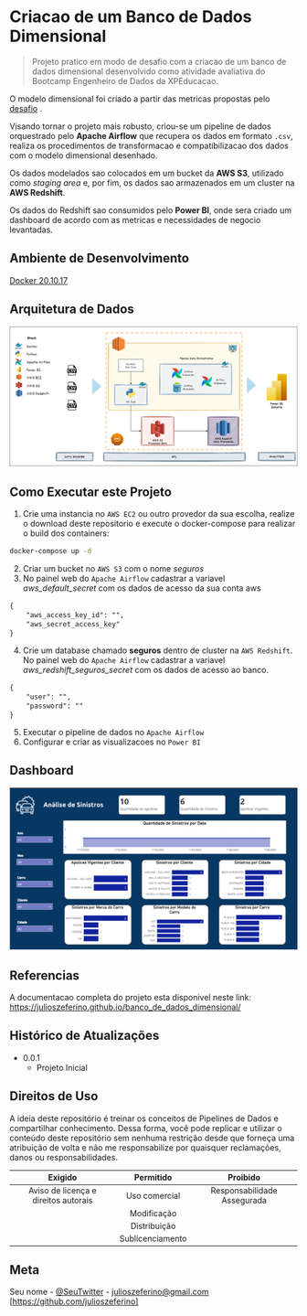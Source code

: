 # Criacao de um Banco de Dados Dimensional

> Projeto pratico em modo de desafio com a criacao de um banco de dados dimensional desenvolvido como atividade avaliativa do Bootcamp Engenheiro de Dados da XPEducacao.

O modelo dimensional foi criado a partir das metricas propostas pelo [desafio](https://www.docker.com/) .

Visando tornar o projeto mais robusto, criou-se um pipeline de dados orquestrado pelo **Apache Airflow** que recupera os dados em formato `.csv`, realiza os procedimentos de transformacao e compatibilizacao dos dados com o modelo dimensional desenhado.

Os dados modelados sao colocados em um bucket da **AWS S3**, utilizado como *staging area* e, por fim, os dados sao armazenados em um cluster na **AWS Redshift**.

Os dados do Redshift sao consumidos pelo **Power BI**, onde sera criado um dashboard de acordo com as metricas e necessidades de negocio levantadas.

## **Ambiente de Desenvolvimento**

[Docker 20.10.17](https://www.docker.com/)   

## **Arquitetura de Dados**
![arquitetura](docs/media/arquitetura.png)
## **Como Executar este Projeto**

1. Crie uma instancia no `AWS EC2` ou outro provedor da sua escolha, realize o download deste repositorio e execute o docker-compose para realizar o build dos containers:

```bash
docker-compose up -d
```
2. Criar um bucket no `AWS S3` com o nome *seguros*
3. No painel web do `Apache Airflow` cadastrar a variavel *aws_default_secret* com os dados de acesso da sua conta aws
```
{
    "aws_access_key_id": "",
    "aws_secret_access_key"
}
```
4. Crie um database chamado **seguros** dentro de cluster na `AWS Redshift`. No painel web do `Apache Airflow` cadastrar a variavel *aws_redshift_seguros_secret* com os dados de acesso ao banco.
```
{
    "user": "",
    "password": ""
}
```
5. Executar o pipeline de dados no `Apache Airflow`
6. Configurar e criar as visualizacoes no `Power BI`

## **Dashboard**
[![Seguros](docs/media/seguros.png)](https://app.powerbi.com/view?r=eyJrIjoiNmIwNDg1ZjctZmY0YS00ZjYwLTlhYjgtMjcxNjQyZDJhZWY1IiwidCI6IjM0Zjc1YTY1LWUzYWItNDY3Yy1hNzhhLTcxNjkwNTBjMWY5MSJ9)  

## **Referencias**

A documentacao completa do projeto esta disponivel neste link: https://julioszeferino.github.io/banco_de_dados_dimensional/ 

## Histórico de Atualizações

* 0.0.1
    * Projeto Inicial

## Direitos de Uso
A ideia deste repositório é treinar os conceitos de Pipelines de Dados e compartilhar conhecimento. Dessa forma, você pode replicar e utilizar o conteúdo deste repositório sem nenhuma restrição desde que forneça uma atribuição de volta e não me responsabilize por quaisquer reclamações, danos ou responsabilidades.  

Exigido | Permitido |Proibido
:---: | :---: | :---:
Aviso de licença e direitos autorais | Uso comercial | Responsabilidade Assegurada
 || Modificação ||
 || Distribuição || 
 || Sublicenciamento ||

## Meta

Seu nome - [@SeuTwitter](https://twitter.com/julioszeferino) - julioszeferino@gmail.com
[https://github.com/julioszeferino] 
